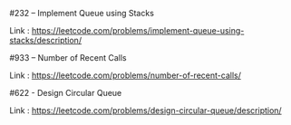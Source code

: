 #232 – Implement Queue using Stacks

Link : https://leetcode.com/problems/implement-queue-using-stacks/description/


#933 – Number of Recent Calls

Link : https://leetcode.com/problems/number-of-recent-calls/


#622 - Design Circular Queue

Link : https://leetcode.com/problems/design-circular-queue/description/